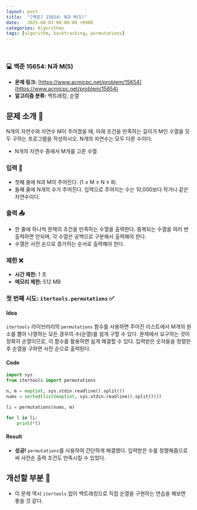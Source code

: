 ```yaml
---
layout: post
title:  "[백준] 15654: N과 M(5)"
date:   2025-08-03 00:00:00 +0900
categories: Algorithms
tags: [algorithm, backtracking, permutations]
---
```


<br>

### 💻 백준 15654: N과 M(5)

- **문제 링크:** [https://www.acmicpc.net/problem/15654](https://www.acmicpc.net/problem/15654)
- **알고리즘 분류:** 백트래킹, 순열


## 문제 소개 🧐

N개의 자연수와 자연수 M이 주어졌을 때, 아래 조건을 만족하는 길이가 M인 수열을 모두 구하는 프로그램을 작성하시오. N개의 자연수는 모두 다른 수이다.

- N개의 자연수 중에서 M개를 고른 수열


### 입력 📝

- 첫째 줄에 N과 M이 주어진다. (1 ≤ M ≤ N ≤ 8)
- 둘째 줄에 N개의 수가 주어진다. 입력으로 주어지는 수는 10,000보다 작거나 같은 자연수이다.


### 출력 📤

- 한 줄에 하나씩 문제의 조건을 만족하는 수열을 출력한다. 중복되는 수열을 여러 번 출력하면 안되며, 각 수열은 공백으로 구분해서 출력해야 한다.
- 수열은 사전 순으로 증가하는 순서로 출력해야 한다.


### 제한 ❌

- **시간 제한:** 1 초
- **메모리 제한:** 512 MB


### 첫 번째 시도: `itertools.permutations` ✅

#### Idea

`itertools` 라이브러리의 `permutations` 함수를 사용하면 주어진 리스트에서 M개의 원소를 뽑아 나열하는 모든 경우의 수(순열)를 쉽게 구할 수 있다. 문제에서 요구하는 것이 정확히 순열이므로, 이 함수를 활용하면 쉽게 해결할 수 있다. 입력받은 숫자들을 정렬한 후 순열을 구하면 사전 순으로 출력된다.

#### Code

```python
import sys
from itertools import permutations

n, m = map(int, sys.stdin.readline().split())
nums = sorted(list(map(int, sys.stdin.readline().split())))

li = permutations(nums, m)

for l in li:
    print(*l)
```

#### Result

- **성공!** `permutations`를 사용하여 간단하게 해결했다. 입력받은 수를 정렬해줌으로써 사전순 출력 조건도 만족시킬 수 있었다.

## 개선할 부분 🤔

- 이 문제 역시 `itertools` 없이 백트래킹으로 직접 순열을 구현하는 연습을 해보면 좋을 것 같다. 

